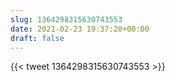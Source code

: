 ```yaml
---
slug: 1364298315630743553
date: 2021-02-23 19:37:20+00:00
draft: false
---
```


{{< tweet 1364298315630743553 >}}
